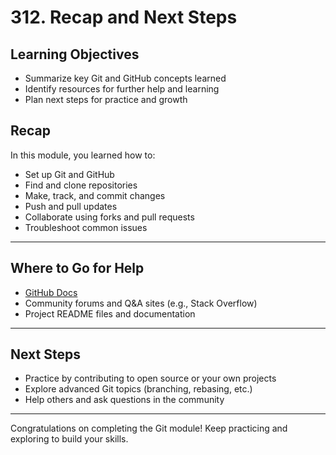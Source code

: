 # 312. Recap and Next Steps

## Learning Objectives

- Summarize key Git and GitHub concepts learned
- Identify resources for further help and learning
- Plan next steps for practice and growth

## Recap

In this module, you learned how to:

- Set up Git and GitHub
- Find and clone repositories
- Make, track, and commit changes
- Push and pull updates
- Collaborate using forks and pull requests
- Troubleshoot common issues

---

## Where to Go for Help

- [GitHub Docs](https://docs.github.com/)
- Community forums and Q&A sites (e.g., Stack Overflow)
- Project README files and documentation

---

## Next Steps

- Practice by contributing to open source or your own projects
- Explore advanced Git topics (branching, rebasing, etc.)
- Help others and ask questions in the community

---

Congratulations on completing the Git module! Keep practicing and exploring to build your skills.
